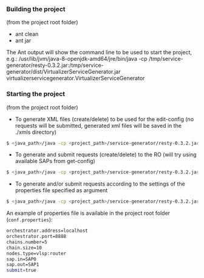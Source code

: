 ### Building the project
(from the project root folder)
- ant clean 
- ant jar 

The Ant output will show the command line to be used to start the project, e.g.:
/usr/lib/jvm/java-8-openjdk-amd64/jre/bin/java -cp /tmp/service-generator/resty-0.3.2.jar:/tmp/service-generator/dist/VirtualizerServiceGenerator.jar virtualizerservicegenerator.VirtualizerServiceGenerator

### Starting the project 
(from the project root folder)


- To generate XML files (create/delete) to be used for the edit-config (no requests will be submitted, generated xml files will be saved in the ./xmls directory)
```sh
$ <java_path>/java -cp <project_path>/service-generator/resty-0.3.2.jar:<project_path>/service-generator/dist/VirtualizerServiceGenerator.jar virtualizerservicegenerator.VirtualizerServiceGenerator <Nchains> <chainSize> <SAPin> <SAPout>
```

- To generate and submit requests (create/delete) to the RO (will try using available SAPs from get-config)
```sh
$ <java_path>/java -cp <project_path>/service-generator/resty-0.3.2.jar:<project_path>/service-generator/dist/VirtualizerServiceGenerator.jar virtualizerservicegenerator.VirtualizerServiceGenerator <ROaddress> <ROport> <Nchains> <chainSize>
```

- To generate and/or submit requests according to the settings of the properties file specified as argument
```sh
$ <java_path>/java -cp <project_path>/service-generator/resty-0.3.2.jar:<project_path>/service-generator/dist/VirtualizerServiceGenerator.jar virtualizerservicegenerator.VirtualizerServiceGenerator <conf.properties>
```

An example of properties file is available in the project root folder (`conf.properties`):

```sh
orchestrator.address=localhost
orchestrator.port=8888
chains.number=5
chain.size=10
nodes.type=vlsp:router
sap.in=SAP0
sap.out=SAP1
submit=true
```
